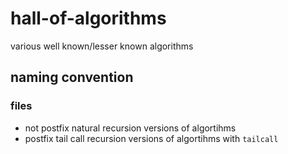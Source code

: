 # hall-of-algorithms
various well known/lesser known algorithms

## naming convention
### files
- not postfix natural recursion versions of algortihms
- postfix tail call recursion versions of algortihms with `tailcall`
